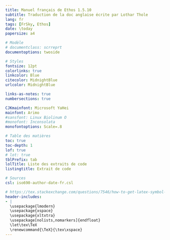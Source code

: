 ```yaml
---
title: Manuel français de Ethos 1.5.10
subtitle: Traduction de la doc anglaise écrite par Lothar Thole
lang: fr
tags: [FrSky, Ethos]
date: \today
papersize: a4

# Modèle
# documentclass: scrreprt
documentoptions: twoside

# Styles
fontsize: 12pt
colorlinks: true
linkcolor: Blue
citecolor: MidnightBlue
urlcolor: MidnightBlue

links-as-notes: true
numbersections: true

CJKmainfont: Microsoft YaHei
mainfont: Arimo
#sansfont: Linux Biolinum O
#monofont: Inconsolata
monofontoptions: Scale=.8

# Table des matières
toc: true
toc-depth: 1
lof: true
# lot: true
tblPrefix: tab
lolTitle: Liste des extraits de code
listingtitle: Extrait de code

# Sources
csl: iso690-author-date-fr.csl

# https://tex.stackexchange.com/questions/7546/how-to-get-latex-symbol-in-document/7549#7549
header-includes:
- |
  \usepackage{lmodern}
  \usepackage{xspace}
  \usepackage{xltxtra}
  \usepackage[nolists,nomarkers]{endfloat}
  \let\tex\TeX
  \renewcommand{\TeX}{\tex\xspace}
---
```


<!-- \listoflistings -->
